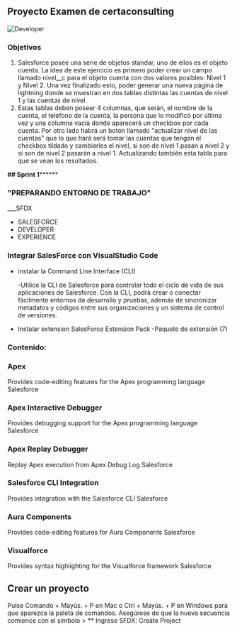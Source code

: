 ## Proyecto Examen de certaconsulting

 
![Developer](https://avatars0.githubusercontent.com/u/57049891?s=460&u=3479716881907edaf1bbcfa5c0a6b2ac52c2817d&v=4)

### Objetivos

1. Salesforce posee una serie de objetos standar, uno de ellos es el objeto cuenta. La idea de este ejercicio es primero poder crear un campo llamado 
nivel__c para el objeto cuenta con dos valores posibles: Nivel 1 y Nivel 2.
Una vez finalizado esto, poder generar una nueva página de lightning donde se muestran en dos tablas distintas las cuentas de nivel 1 y las cuentas de nivel 
2. Estas tablas deben poseer 4 columnas, que serán, el nombre de la cuenta, el teléfono de la cuenta, la persona que lo modificó por última vez y una columna 
vacía donde aparecerá un checkbox por cada cuenta.
Por otro lado habrá un botón llamado "actualizar nivel de las cuentas" que lo que hará será tomar las cuentas que tengan el checkbox tildado y cambiarles el 
nivel, si son de nivel 1 pasan a nivel 2 y si son de nivel 2 pasarán a nivel 1.
Actualizando también esta tabla para que se vean los resultados.


********************************************## Sprint 1**************************************************

### "PREPARANDO ENTORNO DE TRABAJO"

___SFDX

* SALESFORCE
* DEVELOPER
* EXPERIENCE


### Integrar SalesForce con VisualStudio Code


* instalar la Command Line Interface (CLI)

    -Utilice la CLI de Salesforce para controlar todo el ciclo de vida de sus 
    aplicaciones de Salesforce. Con la CLI, podrá crear o conectar fácilmente 
    entornos de desarrollo y pruebas, además de sincronizar metadatos y códigos 
    entre sus organizaciones y un sistema de control de versiones.

* Instalar extension SalesForce Extension Pack 
	-Paquete de extensión (7)
### Contenido:
### Apex
Provides code-editing features for the Apex programming language
Salesforce

### Apex Interactive Debugger
Provides debugging support for the Apex programming language
Salesforce

### Apex Replay Debugger
Replay Apex execution from Apex Debug Log
Salesforce

### Salesforce CLI Integration
Provides integration with the Salesforce CLI
Salesforce

### Aura Components
Provides code-editing features for Aura Components
Salesforce

### Visualforce
Provides syntax highlighting for the Visualforce framework
Salesforce


## Crear un proyecto

Pulse Comando + Mayús. + P en Mac o Ctrl + Mayús. + P en Windows para que 
aparezca la paleta de comandos.
Asegúrese de que la nueva secuencia comience con el símbolo >
** Ingrese SFDX: Create Project
